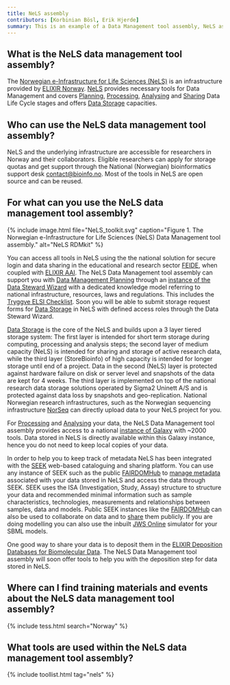 ```yaml
---
title: NeLS assembly 
contributors: [Korbinian Bösl, Erik Hjerde]
summary: This is an example of a Data Management tool assembly, NeLS as an infrastructure is funded and aimed for researchers in Norway and their collaborators.
---
```


## What is the NeLS data management tool assembly?

The [Norwegian e-Infrastructure for Life Sciences (NeLS)](https://nels.bioinfo.no/) is an infrastructure provided by [ELIXIR Norway](https://elixir.no/). [NeLS](https://doi.org/10.12688/f1000research.15119.1) provides necessary tools for Data Management and covers [Planning](planning), [Processing](processing), [Analysing](analysing) and [Sharing](sharing) Data Life Cycle stages and offers [Data Storage](storage) capacities.

## Who can use the NeLS data management tool assembly?

NeLS and the underlying infrastructure are accessible for researchers in Norway and their collaborators. Eligible researchers can apply for storage quotas and get support through the National (Norwegian) bioinformatics support desk [contact@bioinfo.no](mailto:contact@bioinfo.no).  Most of the tools in NeLS are open source and can be reused.



## For what can you use the NeLS data management tool assembly?

{% include image.html file="NeLS_toolkit.svg" caption="Figure 1. The Norwegian e-Infrastructure for Life Sciences (NeLS) Data Management tool assembly." alt="NeLS RDMkit" %}

You can access all tools in NeLS using the the national solution for secure login and data sharing in the educational and research sector [FEIDE](https://www.feide.no/), when coupled with [ELIXIR AAI](https://elixir-europe.org/services/compute/aai).
The NeLS Data Management tool assembly can support you with [Data Management Planning](planning) through an [instance of the Data Steward Wizard](https://elixir-no.ds-wizard.org) with a dedicated knowledge model referring to national infrastructure, resources, laws and regulations. This includes the [Tryggve ELSI Checklist](https://neic.no/tryggve/links/). Soon you will be able to submit storage request forms for [Data Storage](storage) in NeLS with defined access roles through the Data Steward Wizard.

[Data Storage](storage) is the core of the NeLS and builds upon a 3 layer tiered storage system: The first layer is intended for short term storage during computing, processing and analysis steps; the second layer of medium capacity (NeLS) is intended for sharing and storage of active research data, while the third layer (StoreBioinfo) of high capacity is intended for longer storage until end of a project.
Data in the second (NeLS) layer is protected against hardware failure on disk or server level and snapshots of the data are kept for 4 weeks. The third layer is implemented on top of the national research data storage solutions operated by Sigma2 Uninett A/S and is protected against data loss by snapshots and geo-replication.
National Norwegian research infrastructures, such as the Norwegian sequencing infrastructure [NorSeq](https://www.norseq.org/) can directly upload data to your NeLS project for you.

For [Processing](processing) and [Analysing](analysing) your data, the NeLS Data Management tool assembly provides access to a national [instance of Galaxy](https://usegalaxy.no) with ~2000 tools.
Data stored in NeLS is directly available within this Galaxy instance, hence you do not need to keep local copies of your data.
 
In order to help you to keep track of metadata NeLS has been integrated with the [SEEK](https://seek4science.org/) web-based cataloguing and sharing platform. You can use any instance of SEEK such as the public [FAIRDOMHub](https://fairdomhub.org/) to [manage metadata](metadata_management) associated with your data stored in NeLS and access the data through SEEK. SEEK uses the ISA (Investigation, Study, Assay) structure to structure your data and recommended minimal information such as sample characteristics, technologies, measurements and relationships between samples, data and models. Public SEEK instances like the [FAIRDOMHub](https://fairdomhub.org/) can also be used to collaborate on data and to [share](sharing) them publicly. If you are doing modelling you can also use the inbuilt [JWS Online](https://jjj.mib.ac.uk/) simulator for your SBML models.
 
One good way to share your data is to deposit them in the [ELIXIR Deposition Databases for Biomolecular Data](https://elixir-europe.org/platforms/data/elixir-deposition-databases). The NeLS Data Management tool assembly will soon offer tools to help you with the deposition step for data stored in NeLS.


## Where can I find training materials and events about the NeLS data management tool assembly?

{% include tess.html search="Norway" %}


## What tools are used within the NeLS data management tool assembly?

{% include toollist.html tag="nels" %}
